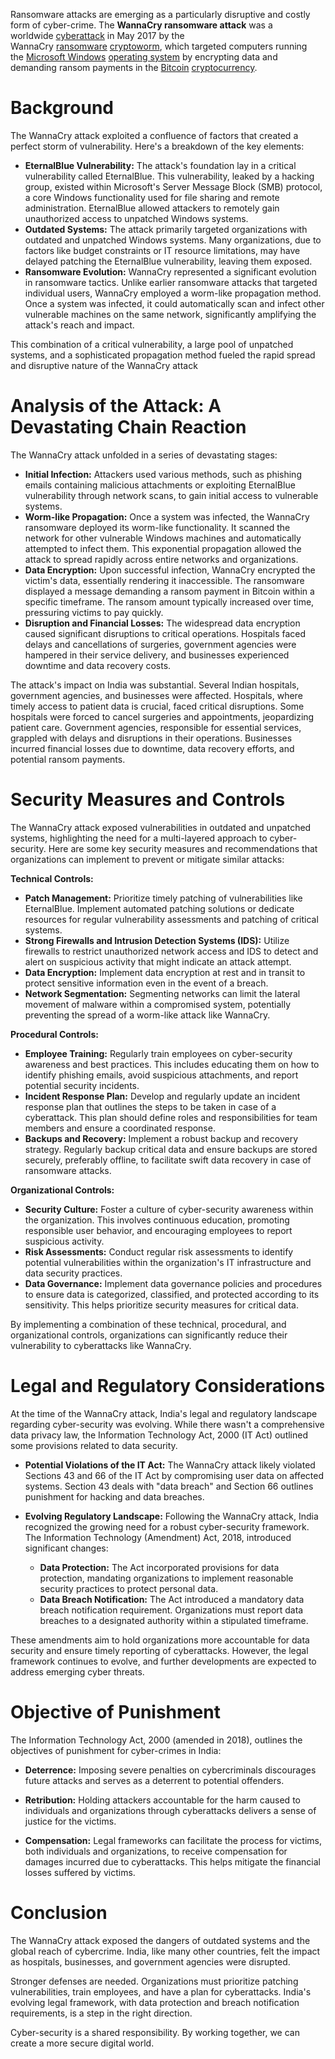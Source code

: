 Ransomware attacks are emerging as a particularly disruptive and costly form of cyber-crime. The **WannaCry ransomware attack** was a worldwide [cyberattack](https://en.wikipedia.org/wiki/Cyberattack "Cyberattack") in May 2017 by the WannaCry [ransomware](https://en.wikipedia.org/wiki/Ransomware "Ransomware") [cryptoworm](https://en.wikipedia.org/wiki/Cryptovirology "Cryptovirology"), which targeted computers running the [Microsoft Windows](https://en.wikipedia.org/wiki/Microsoft_Windows "Microsoft Windows") [operating system](https://en.wikipedia.org/wiki/Operating_system "Operating system") by encrypting data and demanding ransom payments in the [Bitcoin](https://en.wikipedia.org/wiki/Bitcoin "Bitcoin") [cryptocurrency](https://en.wikipedia.org/wiki/Cryptocurrency "Cryptocurrency").

# Background
The WannaCry attack exploited a confluence of factors that created a perfect storm of vulnerability. Here's a breakdown of the key elements:

- **EternalBlue Vulnerability:** The attack's foundation lay in a critical vulnerability called EternalBlue. This vulnerability, leaked by a hacking group, existed within Microsoft's Server Message Block (SMB) protocol, a core Windows functionality used for file sharing and remote administration. EternalBlue allowed attackers to remotely gain unauthorized access to unpatched Windows systems.
- **Outdated Systems:** The attack primarily targeted organizations with outdated and unpatched Windows systems. Many organizations, due to factors like budget constraints or IT resource limitations, may have delayed patching the EternalBlue vulnerability, leaving them exposed.
- **Ransomware Evolution:** WannaCry represented a significant evolution in ransomware tactics. Unlike earlier ransomware attacks that targeted individual users, WannaCry employed a worm-like propagation method. Once a system was infected, it could automatically scan and infect other vulnerable machines on the same network, significantly amplifying the attack's reach and impact.

This combination of a critical vulnerability, a large pool of unpatched systems, and a sophisticated propagation method fueled the rapid spread and disruptive nature of the WannaCry attack

# Analysis of the Attack: A Devastating Chain Reaction

The WannaCry attack unfolded in a series of devastating stages:

- **Initial Infection:** Attackers used various methods, such as phishing emails containing malicious attachments or exploiting EternalBlue vulnerability through network scans, to gain initial access to vulnerable systems.
- **Worm-like Propagation:** Once a system was infected, the WannaCry ransomware deployed its worm-like functionality. It scanned the network for other vulnerable Windows machines and automatically attempted to infect them. This exponential propagation allowed the attack to spread rapidly across entire networks and organizations.
- **Data Encryption:** Upon successful infection, WannaCry encrypted the victim's data, essentially rendering it inaccessible. The ransomware displayed a message demanding a ransom payment in Bitcoin within a specific timeframe. The ransom amount typically increased over time, pressuring victims to pay quickly.
- **Disruption and Financial Losses:** The widespread data encryption caused significant disruptions to critical operations. Hospitals faced delays and cancellations of surgeries, government agencies were hampered in their service delivery, and businesses experienced downtime and data recovery costs.

The attack's impact on India was substantial. Several Indian hospitals, government agencies, and businesses were affected. Hospitals, where timely access to patient data is crucial, faced critical disruptions. Some hospitals were forced to cancel surgeries and appointments, jeopardizing patient care. Government agencies, responsible for essential services, grappled with delays and disruptions in their operations. Businesses incurred financial losses due to downtime, data recovery efforts, and potential ransom payments.

# Security Measures and Controls 
The WannaCry attack exposed vulnerabilities in outdated and unpatched systems, highlighting the need for a multi-layered approach to cyber-security. Here are some key security measures and recommendations that organizations can implement to prevent or mitigate similar attacks:

**Technical Controls:**

- **Patch Management:** Prioritize timely patching of vulnerabilities like EternalBlue. Implement automated patching solutions or dedicate resources for regular vulnerability assessments and patching of critical systems.
- **Strong Firewalls and Intrusion Detection Systems (IDS):** Utilize firewalls to restrict unauthorized network access and IDS to detect and alert on suspicious activity that might indicate an attack attempt.
- **Data Encryption:** Implement data encryption at rest and in transit to protect sensitive information even in the event of a breach.
- **Network Segmentation:** Segmenting networks can limit the lateral movement of malware within a compromised system, potentially preventing the spread of a worm-like attack like WannaCry.

**Procedural Controls:**

- **Employee Training:** Regularly train employees on cyber-security awareness and best practices. This includes educating them on how to identify phishing emails, avoid suspicious attachments, and report potential security incidents.
- **Incident Response Plan:** Develop and regularly update an incident response plan that outlines the steps to be taken in case of a cyberattack. This plan should define roles and responsibilities for team members and ensure a coordinated response.
- **Backups and Recovery:** Implement a robust backup and recovery strategy. Regularly backup critical data and ensure backups are stored securely, preferably offline, to facilitate swift data recovery in case of ransomware attacks.

**Organizational Controls:**

- **Security Culture:** Foster a culture of cyber-security awareness within the organization. This involves continuous education, promoting responsible user behavior, and encouraging employees to report suspicious activity.
- **Risk Assessments:** Conduct regular risk assessments to identify potential vulnerabilities within the organization's IT infrastructure and data security practices.
- **Data Governance:** Implement data governance policies and procedures to ensure data is categorized, classified, and protected according to its sensitivity. This helps prioritize security measures for critical data.

By implementing a combination of these technical, procedural, and organizational controls, organizations can significantly reduce their vulnerability to cyberattacks like WannaCry.

# Legal and Regulatory Considerations 
At the time of the WannaCry attack, India's legal and regulatory landscape regarding cyber-security was evolving. While there wasn't a comprehensive data privacy law, the Information Technology Act, 2000 (IT Act) outlined some provisions related to data security.

- **Potential Violations of the IT Act:** The WannaCry attack likely violated Sections 43 and 66 of the IT Act by compromising user data on affected systems. Section 43 deals with "data breach" and Section 66 outlines punishment for hacking and data breaches.
    
- **Evolving Regulatory Landscape:** Following the WannaCry attack, India recognized the growing need for a robust cyber-security framework. The Information Technology (Amendment) Act, 2018, introduced significant changes:
    
    - **Data Protection:** The Act incorporated provisions for data protection, mandating organizations to implement reasonable security practices to protect personal data.
    - **Data Breach Notification:** The Act introduced a mandatory data breach notification requirement. Organizations must report data breaches to a designated authority within a stipulated timeframe.

These amendments aim to hold organizations more accountable for data security and ensure timely reporting of cyberattacks. However, the legal framework continues to evolve, and further developments are expected to address emerging cyber threats.

# Objective of Punishment 
The Information Technology Act, 2000 (amended in 2018), outlines the objectives of punishment for cyber-crimes in India:

- **Deterrence:** Imposing severe penalties on cybercriminals discourages future attacks and serves as a deterrent to potential offenders.
    
- **Retribution:** Holding attackers accountable for the harm caused to individuals and organizations through cyberattacks delivers a sense of justice for the victims.
    
- **Compensation:** Legal frameworks can facilitate the process for victims, both individuals and organizations, to receive compensation for damages incurred due to cyberattacks. This helps mitigate the financial losses suffered by victims.

# Conclusion 
The WannaCry attack exposed the dangers of outdated systems and the global reach of cybercrime. India, like many other countries, felt the impact as hospitals, businesses, and government agencies were disrupted.

Stronger defenses are needed. Organizations must prioritize patching vulnerabilities, train employees, and have a plan for cyberattacks. India's evolving legal framework, with data protection and breach notification requirements, is a step in the right direction.

Cyber-security is a shared responsibility. By working together, we can create a more secure digital world.